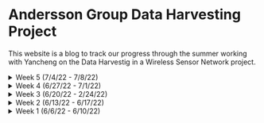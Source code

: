 # Andersson Group Data Harvesting Project

This website is a blog to track our progress through the summer working with Yancheng on the Data Harvestig in a Wireless Sensor Network project.

<details><summary>Week 5 (7/4/22 - 7/8/22)</summary>
<p>

### Tasks Completed
'''
   1.  Communication between autopilot controller (Pihawk 4 mini) with companion computer (Raspbery Pi and Odroid).
   2.  Connected rapsberry pi and odroid with bluetooth network access point.
       *  The computers connected to each other and could do so on startup. Both devices can see the roscore and run scripts individually, however, nodes are not seen by the devices that are not running the node.
          a.  i.e if drone_server.py is running on the odroid, the raspberry pi can only see the drone_server node as a dead node regardless of if it is actually alive or not
      *  I am looking into a package on github called ros_bluetooth which seems like a better solution and I will work through that this coming week.
   3.  Briefly looked into how the motion capture arena works and will continue to look into that this comming week.


   ### Tasks for Week 6 (7/11/22 - 7/15/22)

   1.  Be able to fly drone indoors without using gps signal through ROS and motion camera data
   2.  Learn how to use the motion capture equipment
   3.  Implement ros_bluetooth package
       *  If completed and working, test to see if distance affects transmission rates, and if so at what distance scale
   4.  If above is completed succesfully, start running single agent, multiple sensor experiment.
'''
</p>
</details>

<details><summary>Week 4 (6/27/22 - 7/1/22)</summary>
<p>

### Tasks Completed

1.  Using 2 odroid computers and 1 raspberry pi, we have wireless communication (wifi)
    *  Can send data, calculate transmission rates, plot those rates, calculate the volume of data transmitted, and plot that value in a decreasing bar plot (given an initial data volume)
2.  All scripts run on startup, with one computer being the master which only handles the integration of the transmission rate as well as the plotting
3.  Quadcopter was built using components found in the lab.
4.  The electronics were built to make the sensor clients portable

### Tasks for Week 5 (7/4/22 - 7/8/22)

1.  Set up bluetooth communication between computers
2.  Test transmission rates to see if distance affects the rate and if so, what does the rate curve look like
3.  Begin testing quadrotor flight in motion capture arena
4.  Learn how to use motion capture arena
5.  Learn how to program drone

</p>
</details>

<details><summary>Week 3 (6/20/22 - 2/24/22)</summary>
<p>

### Tasks Completed

1.  Simulator is fully functional with editable launch files to input sensor positions
2.  Connection between two odroid controllers via wifi
3.  Messages can be sent between wirelessly connected odroids
4.  Transfer rates can be calculated based on package size and time recieved

### Tasks for Week 4 (6/27/22 - 7/1/22)

1.  Test our setup with more than two odroid computers
2.  Be able to start the scripts automatically when the computer boots
3.  Use bluetooth instead of wifi
4.  Start blog to replace slides

</p>
</details>

<details><summary>Week 2 (6/13/22 - 6/17/22)</summary>
<p>

### Tasks Completed

1.  Data harvesting implemented into Python and Gazebo
2.  Quadrotor control based on position implemented
3.  World model launch script created for customizablity at time of launch
    *  Can specify number of sensors at even spacing intervals
4.  Motion planning manually implemented into python script
5.  Data transmitting model set up

Week 2 simulation update
<p align="center">
<iframe src="https://player.vimeo.com/video/722193103?h=73da3fb49e&amp;badge=0&amp;autopause=0&amp;player_id=0&amp;app_id=58479" frameborder="0" allow="autoplay; fullscreen; picture-in-picture" allowfullscreen title="Hector Quadrotor time based pathing"></iframe>
</p>

PID Controller Simulation
<p align="center">
<iframe src="" frameborder="0" allow="autoplay; fullscreen; picture-in-picture" allowfullscreen title="Hector Quadrotor time based pathing"></iframe>
</p>

### Tasks for Week 3 (6/20/22 - 6/24/22)

1.  Start understanding how to move from simulator to real world
2.  Set up dual boot Linux and Windows
    *  virtual machine crashes frequently and sim runs very slowly and the graphs often desync from the sim
3.  Tune the PID controller for both the ROS Simulation and real world control
4.  Implement custom sensor positioning through launch file
    *  more than just even spacing
5.  Set up user input for sensor positions on world generation

</p>
</details>

<details><summary>Week 1 (6/6/22 - 6/10/22)</summary>
<p>

### Tasks Completed

1.  ROS Tutorials
    *  I now have a basic understanding of how to use ROS
2.  Gazebo world creation
    *  I have created a simple world to run a first simulation of a quadrotor flying over a series of targets
3.  Python tutorials
    *  I now have a basic understanding of Python and how to implement it with ROS packages
5.  Created a time based quadrotor control script
    *  Quadrotor flies in a single direction at a specified velocity to a specified position, stops for a specified time, then repeats (see video below)
7.  Read Data Harvesting paper
    *  I understand the concept of the algorithm, but I get lost with the specific math

Basic time based simulation video
<p align="center">
<iframe src="https://player.vimeo.com/video/719214696?h=267b7038bd&amp;badge=0&amp;autopause=0&amp;player_id=0&amp;app_id=58479" frameborder="0" allow="autoplay; fullscreen; picture-in-picture" allowfullscreen title="Hector Quadrotor time based pathing"></iframe>
</p>

### Tasks for Week 2 (6/13/22 - 6/17/22)

1.  Implement data harvesting in Python
2.  Create psition based quadrotor control
    *  move to specified position, dwell for specified time, then repeat
3.  Create multiple, more accurate world models to run test simulations on
4.  Continue to familiarize with ROS, Python, and Gazebo

</p>
</details>
